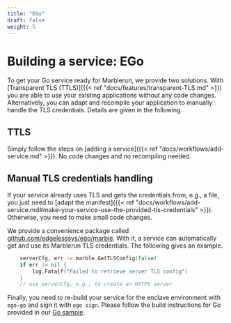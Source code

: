 ```yaml
---
title: "EGo"
draft: false
weight: 5
---
```


# Building a service: EGo
To get your Go service ready for Marblerun, we provide two solutions. With [Transparent TLS (TTLS)]({{< ref "docs/features/transparent-TLS.md" >}}) you are able to use your existing applications without any code changes. Alternatively, you can adapt and recompile your application to manually handle the TLS credentials. Details are given in the following.



## TTLS
Simply follow the steps on [adding a service]({{< ref "docs/workflows/add-service.md" >}}). No code changes and no recompiling needed.

## Manual TLS credentials handling

If your service already uses TLS and gets the credentials from, e.g., a file, you just need to [adapt the manifest]({{< ref "docs/workflows/add-service.md#make-your-service-use-the-provided-tls-credentials" >}}). Otherwise, you need to make small code changes.

We provide a convenience package called [github.com/edgelesssys/ego/marble](https://pkg.go.dev/github.com/edgelesssys/ego/marble#GetTLSConfig). With it, a service can automatically get and use its Marblerun TLS credentials. The following gives an example.
```Go
    serverCfg, err := marble.GetTLSConfig(false)
    if err != nil {
        log.Fatalf("Failed to retrieve server TLS config")
    }
    // use serverCfg, e.g., to create an HTTPS server
```

Finally, you need to re-build your service for the enclave environment with `ego-go` and sign it with `ego sign`. Please follow the build instructions for Go provided in our [Go sample](https://github.com/edgelesssys/marblerun/blob/master/samples/helloworld).
